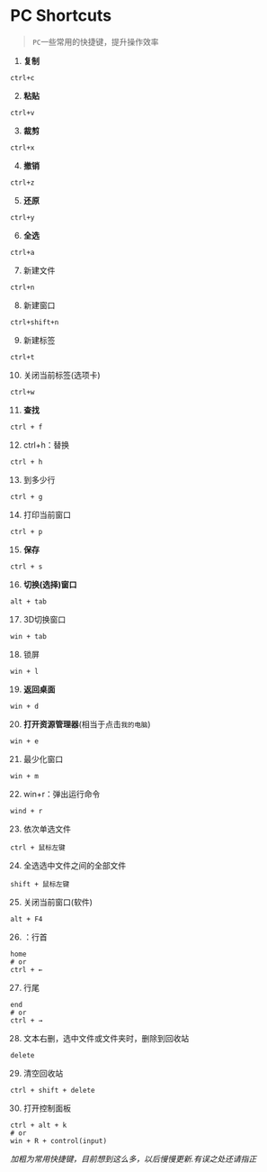 # PC Shortcuts
> `PC`一些常用的快捷键，提升操作效率

1. **复制**
```shell
ctrl+c
```
2. **粘贴**
```
ctrl+v
```
3. **裁剪**
```
ctrl+x
```
4. **撤销**
```
ctrl+z
```
5. **还原**
```
ctrl+y
```
6. **全选**
```
ctrl+a
```
7. 新建文件
```
ctrl+n
```
8. 新建窗口
```
ctrl+shift+n
```
9. 新建标签
```
ctrl+t
```
10. 关闭当前标签(选项卡)
```
ctrl+w
```
11. **查找**
```shell
ctrl + f
```
12. ctrl+h：替换
```shell
ctrl + h
```
13. 到多少行
```shell
ctrl + g
```
14. 打印当前窗口
```shell
ctrl + p
```
15. **保存**
```
ctrl + s
```
16. **切换(选择)窗口**
```
alt + tab
```
17. 3D切换窗口
```
win + tab
```
18. 锁屏
```
win + l
```
19. **返回桌面**
```
win + d
```
20. **打开资源管理器**(相当于点击`我的电脑`)
```shell
win + e
```
21. 最少化窗口
```shell
win + m
```
22. win+r：弹出运行命令
```
wind + r
```
23. 依次单选文件
```
ctrl + 鼠标左键
```
24. 全选选中文件之间的全部文件
```
shift + 鼠标左键
```
25. 关闭当前窗口(软件)
```
alt + F4
```
26. ：行首
```shell
home
# or
ctrl + ←
```
27. 行尾
```shell
end
# or
ctrl + →
```
28. 文本右删，选中文件或文件夹时，删除到回收站
```shell
delete
```
29. 清空回收站
```shell
ctrl + shift + delete
```
30. 打开控制面板
```shell
ctrl + alt + k
# or
win + R + control(input)
```



*加粗为常用快捷键，目前想到这么多，以后慢慢更新.有误之处还请指正*
